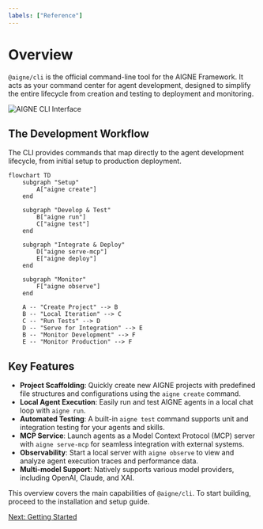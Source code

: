 ```yaml
---
labels: ["Reference"]
---
```


# Overview

`@aigne/cli` is the official command-line tool for the AIGNE Framework. It acts as your command center for agent development, designed to simplify the entire lifecycle from creation and testing to deployment and monitoring.

<picture>
  <source srcset="https://raw.githubusercontent.com/AIGNE-io/aigne-framework/main/assets/aigne-cli-dark.png" media="(prefers-color-scheme: dark)">
  <source srcset="https://raw.githubusercontent.com/AIGNE-io/aigne-framework/main/assets/aigne-cli.png" media="(prefers-color-scheme: light)">
  <img src="https://raw.githubusercontent.com/AIGNE-io/aigne-framework/main/aigne-cli.png" alt="AIGNE CLI Interface" />
</picture>

## The Development Workflow

The CLI provides commands that map directly to the agent development lifecycle, from initial setup to production deployment.

```mermaid
flowchart TD
    subgraph "Setup"
        A["aigne create"]
    end

    subgraph "Develop & Test"
        B["aigne run"]
        C["aigne test"]
    end

    subgraph "Integrate & Deploy"
        D["aigne serve-mcp"]
        E["aigne deploy"]
    end

    subgraph "Monitor"
        F["aigne observe"]
    end

    A -- "Create Project" --> B
    B -- "Local Iteration" --> C
    C -- "Run Tests" --> D
    D -- "Serve for Integration" --> E
    B -- "Monitor Development" --> F
    E -- "Monitor Production" --> F
```

## Key Features

*   **Project Scaffolding**: Quickly create new AIGNE projects with predefined file structures and configurations using the `aigne create` command.
*   **Local Agent Execution**: Easily run and test AIGNE agents in a local chat loop with `aigne run`.
*   **Automated Testing**: A built-in `aigne test` command supports unit and integration testing for your agents and skills.
*   **MCP Service**: Launch agents as a Model Context Protocol (MCP) server with `aigne serve-mcp` for seamless integration with external systems.
*   **Observability**: Start a local server with `aigne observe` to view and analyze agent execution traces and performance data.
*   **Multi-model Support**: Natively supports various model providers, including OpenAI, Claude, and XAI.

This overview covers the main capabilities of `@aigne/cli`. To start building, proceed to the installation and setup guide.

[Next: Getting Started](./getting-started.md)